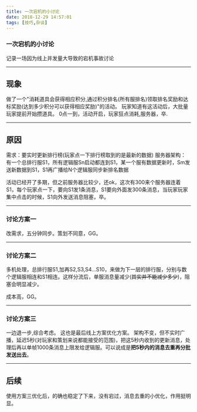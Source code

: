 ```yaml
---
title: 一次宕机的小讨论
date: 2018-12-29 14:57:01
tags: [技巧,杂谈]
---
```


### 一次宕机的小讨论

记录一场因为线上并发量大导致的宕机事故讨论

<!-- more -->

---
## 现象

做了一个"消耗道具会获得相应积分,通过积分排名(所有服排名)领取排名奖励和达标奖励(达到多少积分可以获得相应奖励)"的活动。
玩家知道有这活动后，大批量玩家提前开始攒道具。
0点一到，活动开启，玩家狂点消耗,服务器，卒.

---
## 原因

需求：要实时更新排行榜(玩家点一下排行榜取到的是最新的数据)
服务器架构：有一个总排行服S1，所有逻辑服Sn启动都连到S1，某一个服有数据更新时，Sm发送新数据到S1，S1再广播给N个逻辑服同步新排名数据

活动已经开了多期，但之前服务器比较少，还ok，这次有300来个服务器连着S1，每个玩家点一下，要向S1发1条消息，S1要向外面发300条消息，当玩家玩家集中点击的时候，S1向外发送消息阻塞，卒。

---
### 讨论方案一

改需求，五分钟同步。策划不同意，GG。

---
### 讨论方案二

多机处理，总排行服S1,加再S2,S3,S4...S10，来做为下一层的排行服，分别与数个逻辑服相连和S1相连。这样分流后，单服消息量减少(~~其实并不能减少多少~~)，阻塞会明显减少。

成本高，GG。

---
### 讨论方案三

一边退一步,综合考虑。
这也是最后线上方案优化方案。
架构不变，但不实时广播，延迟5秒(对玩家和策划来说都能接受的范围)，把这5秒内收到的更新消息，处理后再以单帧1000条消息上限发给逻辑服。可以说成是**把5秒内的消息去重再分批发送出去**。

---
## 后续

使用方案三优化后，的确也稳定了下来，没有宕过，消息去重的小优化，作用挺明显。
